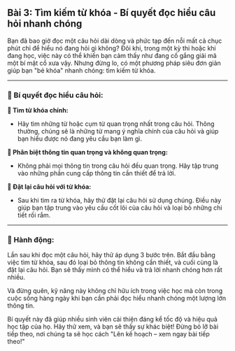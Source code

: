 ## Bài 3: Tìm kiếm từ khóa - Bí quyết đọc hiểu câu hỏi nhanh chóng

Bạn đã bao giờ đọc một câu hỏi dài dòng và phức tạp đến nỗi mất cả chục phút chỉ để hiểu nó đang hỏi gì không? Đôi khi, trong một kỳ thi hoặc khi đang học, việc này có thể khiến bạn cảm thấy như đang cố gắng giải mã một bí mật cổ xưa vậy. Nhưng đừng lo, có một phương pháp siêu đơn giản giúp bạn "bẻ khóa" nhanh chóng: tìm kiếm từ khóa.

---

### 📌 Bí quyết đọc hiểu câu hỏi:

**🔹 Tìm từ khóa chính:**
- Hãy tìm những từ hoặc cụm từ quan trọng nhất trong câu hỏi. Thông thường, chúng sẽ là những từ mang ý nghĩa chính của câu hỏi và giúp bạn hiểu được nó đang yêu cầu bạn làm gì.

**🔹 Phân biệt thông tin quan trọng và không quan trọng:**
- Không phải mọi thông tin trong câu hỏi đều quan trọng. Hãy tập trung vào những phần cung cấp thông tin cần thiết để trả lời.

**🔹 Đặt lại câu hỏi với từ khóa:**
- Sau khi tìm ra từ khóa, hãy thử đặt lại câu hỏi sử dụng chúng. Điều này giúp bạn tập trung vào yêu cầu cốt lõi của câu hỏi và loại bỏ những chi tiết rối rắm.

---

### 🚀 Hành động:

Lần sau khi đọc một câu hỏi, hãy thử áp dụng 3 bước trên. Bắt đầu bằng việc tìm từ khóa, sau đó loại bỏ thông tin không cần thiết, và cuối cùng là đặt lại câu hỏi. Bạn sẽ thấy mình có thể hiểu và trả lời nhanh chóng hơn rất nhiều.

Và đừng quên, kỹ năng này không chỉ hữu ích trong việc học mà còn trong cuộc sống hàng ngày khi bạn cần phải đọc hiểu nhanh chóng một lượng lớn thông tin. 

Bí quyết này đã giúp nhiều sinh viên cải thiện đáng kể tốc độ và hiệu quả học tập của họ. Hãy thử xem, và bạn sẽ thấy sự khác biệt! Đừng bỏ lỡ bài tiếp theo, nơi chúng ta sẽ học cách "Lên kế hoạch – xem ngay bài tiếp theo!"